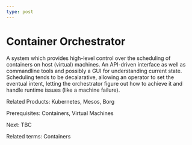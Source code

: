 ```yaml
---
type: post
---
```

# Container Orchestrator

A system which provides high-level control over the scheduling of containers on host (virtual) machines. An API-driven interface as well as commandline tools and possibly a GUI for understanding current state. Scheduling tends to be decalarative, allowing an operator to set the eventual intent, letting the orchestrator figure out how to achieve it and handle runtime issues (like a machine failure).

Related Products: Kubernetes, Mesos, Borg

Prerequisites: Containers, Virtual Machines

Next: TBC

Related terms: Containers
